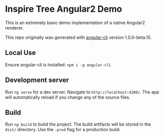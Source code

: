 # Inspire Tree Angular2 Demo

This is an extremely basic demo implementation of a native Angular2 renderer.

This repo originally was generated with [angular-cli](https://github.com/angular/angular-cli) version 1.0.0-beta.15.

## Local Use

Ensure angular-cli is installed: `npm i -g angular-cli`

## Development server

Run `ng serve` for a dev server. Navigate to `http://localhost:4200/`. The app will automatically reload if you change any of the source files.

## Build

Run `ng build` to build the project. The build artifacts will be stored in the `dist/` directory. Use the `-prod` flag for a production build.
